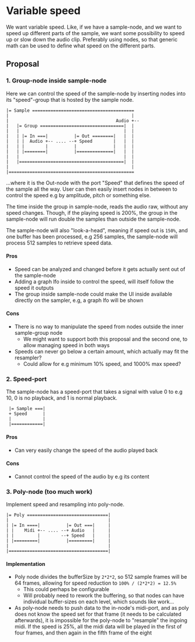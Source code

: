 # Variable speed
We want variable speed. Like, if we have a sample-node, and we want to speed up different parts of the sample, we want some possibility to speed up or slow down the audio clip. Preferably using nodes, so that generic math can be used to define what speed on the different parts.

## Proposal

### 1. Group-node inside sample-node
Here we can control the speed of the sample-node by inserting nodes into its "speed"-group that is hosted by the sample node.

```
|= Sample =======================================
|                                               |
|                                         Audio +--
|   |= Group ================================|  |
|   |                                        |  |
|   | |= In ===|          |= Out ========|   |  |
|   | |  Audio +-- .... --+ Speed        |   |  |
|   | |        |          |              |   |  |
|   | |========|          |==============|   |  |
|   |                                        |  |
|   |========================================|  |
|                                               |
|================================================
```

...where it is the Out-node with the port "Speed" that defines the speed of the sample all the way. User can then easily insert nodes in between to control the speed e.g by amplitude, pitch or something else.

The time inside the group in sample-node, reads the audio raw, without any speed changes. Though, if the playing speed is 200%, the group in the sample-node will run double the samples than outside the sample-node.

The sample-node will also "look-a-head", meaning if speed out is `150%`, and one buffer has been processed, e.g 256 samples, the sample-node will process 512 samples to retrieve speed data.

#### Pros
- Speed can be analyzed and changed before it gets actually sent out of the sample-node
- Adding a graph lfo inside to control the speed, will itself follow the speed it outputs
- The group inside sample-node could make the UI inside available directly on the sampler, e.g, a graph lfo will be shown
            
#### Cons
- There is no way to manipulate the speed from nodes outside the inner sample-group node
    - We might want to support both this proposal and the second one, to allow managing speed in both ways
- Speeds can never go below a certain amount, which actually may fit the resampler?
    - Could allow for e.g minimum 10% speed, and 1000% max speed?


### 2. Speed-port
The sample-node has a speed-port that takes a signal with value 0 to e.g 10, 0 is no playback, and 1 is normal playback.

```
 |= Sample ===|
 + Speed      |
 |            |
 |============|
```

#### Pros
- Can very easily change the speed of the audio played back

#### Cons
- Cannot control the speed of the audio by e.g its content


### 3. Poly-node (too much work)
Implement speed and resampling into poly-node.

```
|= Poly ===============================|
|                                      |
| |= In ====|          |= Out ===|     |
| |    Midi +-- .... --+ Audio   |     |
| |         |        --+ Speed   |     |
| |=========|          |=========|     |
|                                      |
|======================================|
```

#### Implementation
- Poly node divides the bufferSize by `2*2*2`, so 512 sample frames will be 64 frames, allowing for speed reduction to `100% / (2*2*2) = 12.5%`
    - This could perhaps be configurable
    - Will probably need to rework the buffering, so that nodes can have individual buffer-sizes on each level, which sounds like work...
- As poly-node needs to push data to the in-node's midi-port, and as poly does not know the speed set for that frame (it needs to be calculated afterwards), it is impossible for the poly-node to "resample" the ingoing midi. If the speed is 25%, all the midi data will be played in the first of four frames, and then again in the fifth frame of the eight


